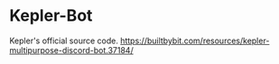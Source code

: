 # Kepler-Bot
Kepler's official source code.
https://builtbybit.com/resources/kepler-multipurpose-discord-bot.37184/

